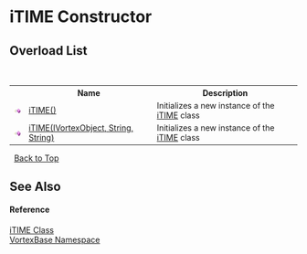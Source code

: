 # iTIME Constructor 
 


## Overload List
&nbsp;<table><tr><th></th><th>Name</th><th>Description</th></tr><tr><td>![Public method](media/pubmethod.gif "Public method")</td><td><a href="M_VortexBase_iTIME__ctor.md">iTIME()</a></td><td>
Initializes a new instance of the <a href="T_VortexBase_iTIME.md">iTIME</a> class</td></tr><tr><td>![Public method](media/pubmethod.gif "Public method")</td><td><a href="M_VortexBase_iTIME__ctor_1.md">iTIME(IVortexObject, String, String)</a></td><td>
Initializes a new instance of the <a href="T_VortexBase_iTIME.md">iTIME</a> class</td></tr></table>&nbsp;
<a href="#itime-constructor">Back to Top</a>

## See Also


#### Reference
<a href="T_VortexBase_iTIME.md">iTIME Class</a><br /><a href="N_VortexBase.md">VortexBase Namespace</a><br />